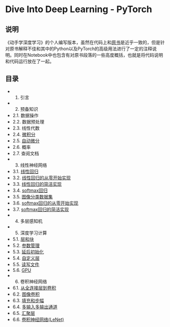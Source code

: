 # Dive Into Deep Learning - PyTorch

## 说明

《动手学深度学习》的个人编写版本，虽然在代码上和[原书](https://zh.d2l.ai/index.html)是近乎一致的，但是针对原书解释不佳和其中的Python以及PyTorch的高级用法进行了一定的注释说明。同时在Notebook中也包含有对原书段落的一些高度概括，也就是将代码说明和代码运行放在了一起。

## 目录

- 1. 引言
- 2. 预备知识
- 2.1. 数据操作
- 2.2. 数据预处理
- 2.3. 线性代数
- 2.4. [微积分](src/2-4.ipynb)
- 2.5. [自动微分](src/2-4.ipynb)
- 2.6. 概率
- 2.7. 查阅文档
- 3. 线性神经网络
- 3.1. [线性回归](src/3-1.ipynb)
- 3.2. [线性回归的从零开始实现](src/3-2.ipynb)
- 3.3. [线性回归的简洁实现](src/3-3.ipynb)
- 3.4. [softmax回归](src/3-4.ipynb)
- 3.5. [图像分类数据集](src/3-5.ipynb)
- 3.6. [softmax回归的从零开始实现](src/3-6.ipynb)
- 3.7. [softmax回归的简洁实现](src/3-7.ipynb)
- 4. 多层感知机
- 5. 深度学习计算
- 5.1. [层和块](src/5-1.ipynb)
- 5.2. [参数管理](src/5-2.ipynb)
- 5.3. [延后初始化](src/5-3.ipynb)
- 5.4. [自定义层](src/5-4.ipynb)
- 5.5. [读写文件](src/5-5.ipynb)
- 5.6. [GPU](src/5-6.ipynb)
- 6. 卷积神经网络
- 6.1. [从全连接层到卷积](src/6-1.ipynb)
- 6.2. [图像卷积](src/6-2.ipynb)
- 6.3. [填充和步幅](src/6-3.ipynb)
- 6.4. [多输入多输出通道](src/6-4.ipynb)
- 6.5. [汇聚层](src/6-5.ipynb)
- 6.6. [卷积神经网络(LeNet)](src/6-6.ipynb)